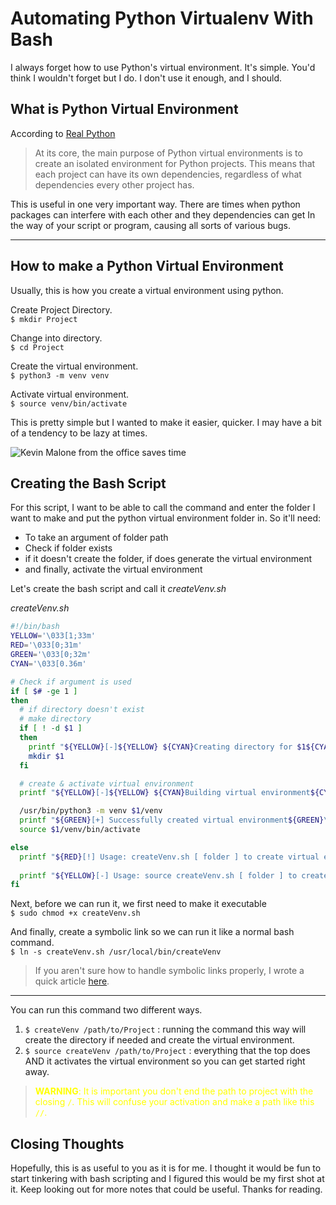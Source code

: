 # Automating Python Virtualenv With Bash



I always forget how to use Python's virtual environment. It's simple. You'd think I wouldn't forget but I do. I don't use it enough, and I should. 

## What is Python Virtual Environment

According to [Real Python](https://realpython.com/python-virtual-environments-a-primer/)
> At its core, the main purpose of Python virtual environments is to create an isolated environment for Python projects.
> This means that each project can have its own dependencies, regardless of what dependencies every other project has.  


This is useful in one very important way. There are times when python packages can interfere with each other and they dependencies can get In the way of your script or program, causing all sorts of various bugs. 

---

## How to make a Python Virtual Environment

Usually, this is how you create a virtual environment using python.

Create Project Directory.  
```$ mkdir Project```

Change into directory.  
```$ cd Project``` 
 
Create the virtual environment.  
```$ python3 -m venv venv```  

Activate virtual environment.  
```$ source venv/bin/activate``` 


This is pretty simple but I wanted to make it easier, quicker. I may have a bit of a tendency to be lazy at times.  

![Kevin Malone from the office saves time](https://thumbs.gfycat.com/CoarseAgileEyelashpitviper-size_restricted.gif)


## Creating the Bash Script

For this script, I want to be able to call the command and enter the folder I want to make and put the python virtual environment folder in. So it'll need: 

+ To take an argument of folder path
+ Check if folder exists
+ if it doesn't create the folder, if does generate the virtual environment
+ and finally, activate the virtual environment

Let's create the bash script and call it _createVenv.sh_

_createVenv.sh_
```bash
#!/bin/bash
YELLOW='\033[1;33m'
RED='\033[0;31m'
GREEN='\033[0;32m'
CYAN='\033[0.36m'

# Check if argument is used
if [ $# -ge 1 ]
then
  # if directory doesn't exist
  # make directory
  if [ ! -d $1 ]
  then
    printf "${YELLOW}[-]${YELLOW} ${CYAN}Creating directory for $1${CYAN}\n"
    mkdir $1
  fi

  # create & activate virtual environment
  printf "${YELLOW}[-]${YELLOW} ${CYAN}Building virtual environment${CYAN}\n"

  /usr/bin/python3 -m venv $1/venv
  printf "${GREEN}[+] Successfully created virtual environment${GREEN}\n"
  source $1/venv/bin/activate

else
  printf "${RED}[!] Usage: createVenv.sh [ folder ] to create virtual environment${RED}\n"
	
  printf "${YELLOW}[-] Usage: source createVenv.sh [ folder ] to create & use virtual environment${YELLOW}\n"
fi
``` 

Next, before we can run it, we first need to make it executable   
```$ sudo chmod +x createVenv.sh``` 

And finally, create a symbolic link so we can run it like a normal bash command.  
```$ ln -s createVenv.sh /usr/local/bin/createVenv``` 
 
> If you aren't sure how to handle symbolic links properly, I wrote a quick article [here](http://virbuntu.com/using-symbolic-links-in-linux/).  

---

You can run this command two different ways. 

1. ```$ createVenv /path/to/Project``` : running the command this way will create the directory if needed and create the virtual environment.  
2. ```$ source createVenv /path/to/Project``` : everything that the top does AND it activates the virtual environment so you can get started right away.  


> <span style="color: yellow;">**WARNING**: It is important you don't end the path to project with the closing `/`. This will confuse your activation and make a path like this `//`.</span> 

## Closing Thoughts
Hopefully, this is as useful to you as it is for me. I thought it would be fun to start tinkering with bash scripting and I figured this would be my first shot at it. Keep looking out for more notes that could be useful. Thanks for reading.


